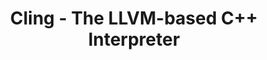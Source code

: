 ---
layout: default
title: Cling - The LLVM-based C++ Interpreter
authors: V. Vassilev, P. Canal, A. Naumann and P. Russo
publication: International Conference on Computing in High Energy and Nuclear Physics 2012 (CHEP2012) 21–25 May 2012, New York, USA
type: CLING
www: https://indi.to/bW6vt
---